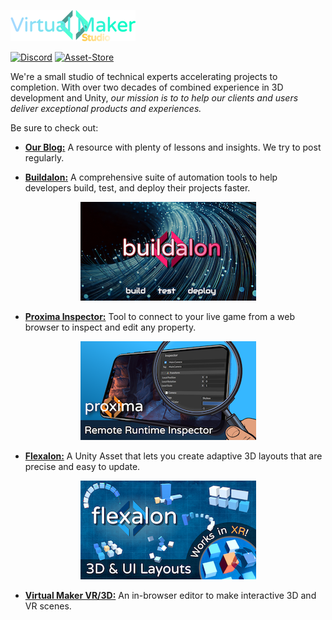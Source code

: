 [![# Virtual Maker Studio](images/virtual-maker-studio-logo.png)](https://www.virtualmaker.dev?utm_source=company_readme)

[![Discord](https://img.shields.io/discord/939721153688264824.svg?label=&logo=discord&logoColor=ffffff&color=7389D8&labelColor=6A7EC2)](https://discord.gg/VM9cWJ9rjH) [![Asset-Store](https://img.shields.io/badge/_-Asset%20Store-white?logo=unity&labelColor=black)](https://assetstore.unity.com/publishers/72095)

We're a small studio of technical experts accelerating projects to completion. With over two decades of combined experience in 3D development and Unity, *our mission is to to help our clients and users deliver exceptional products and experiences.*

Be sure to check out:

- [**Our Blog:**](https://www.virtualmaker.dev?utm_source=company_readme) A resource with plenty of lessons and insights. We try to post regularly.

- [**Buildalon:**](https://www.buildalon.com/?utm_source=company_readme) A comprehensive suite of automation tools to help developers build, test, and deploy their projects faster.

<div align="center">
  
  [![Buildalon](images/buildalon-banner.png)](https://www.buildalon.dev?utm_source=company_readme)
</div>

- [**Proxima Inspector:**](https://www.unityproxima.com/?utm_source=company_readme) Tool to connect to your live game from a web browser to inspect and edit any property.

<div align="center">

  [![Proxima](images/proxima-banner.png)](https://www.unityproxima.com/?utm_source=company_readme)
</div>

- [**Flexalon:**](https://www.flexalon.com/?utm_source=company_readme) A Unity Asset that lets you create adaptive 3D layouts that are precise and easy to update.

<div align="center">

  [![Flexalon](images/flexalon-banner.png)](https://www.flexalon.com/?utm_source=company_readme)
</div>
  
- [**Virtual Maker VR/3D:**](https://www.virtualmaker.net/?utm_source=company_readme) An in-browser editor to make interactive 3D and VR scenes.
